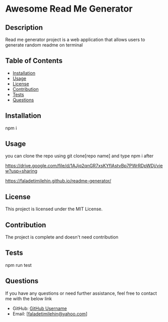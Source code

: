 # Awesome Read Me Generator

## Description

Read me generator project is a web application that allows users to generate random readme on terminal

## Table of Contents

- [Installation](#installation)
- [Usage](#usage)
- [License](#license)
- [Contribution](#contribution)
- [Tests](#tests)
- [Questions](#questions)

## Installation

npm i

## Usage

you can clone the repo using git clone[repo name] and type npm i after

https://drive.google.com/file/d/1AJjq2qnGR7xsKYflAstvBp7PWrRDpWDj/view?usp=sharing

https://faladetimilehin.github.io/readme-generator/

## License

This project is licensed under the MIT License.

## Contribution

The project is complete and doesn't need contribution

## Tests

npm run test

## Questions

If you have any questions or need further assistance, feel free to contact me with the below link

- GitHub: [GitHub Username](https://github.com/faladetimilehin)
- Email: [faladetimilehin@yahoo.com]
